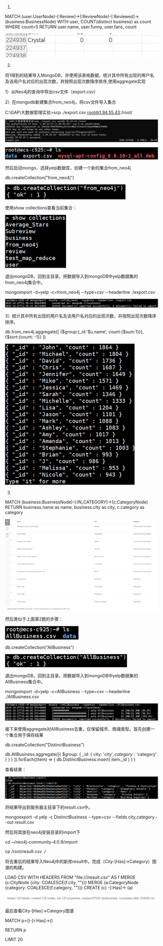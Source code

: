 1.

MATCH (user:UserNode)-[:Review]->(:ReviewNode)-[:Reviewed]->(business:BusinessNode)
WITH user, COUNT(distinct business) as count
WHERE count>5
RETURN user.name, user.funny, user.fans, count

![image-20231027104209119](/大数据管理实验/pic/image-20231027104209119.png)

2.

将1得到的结果导入MongoDB，并使用该表格数据，统计其中所有出现的用户名及该用户名对应的出现次数，并按照出现次数降序排序,使用aggregate实现

1）从Neo4j的查询中导出csv文件（export.csv）

2）在mongodb新建集合from_neo4j，将csv文件导入集合

C:\GAP\大数据管理实验>scp ./export.csv root@1.94.55.43:/root/

![image-20231027111809504](/大数据管理实验/pic/image-20231027111809504.png)

![image-20231027112602398](/大数据管理实验/pic/image-20231027112602398.png)

然后启动mongo，选择yelp数据库，创建一个新的集合from_neo4j

db.createCollection("from_neo4j")

![image-20231027112818916](/大数据管理实验/pic/image-20231027112818916.png)

使用show collections查看当前集合：

![image-20231027112909900](/大数据管理实验/pic/image-20231027112909900.png)

退出mongoDB，回到主目录，把数据导入到mongoDB中yelp数据集的from_neo4j集合中。

mongoimport -d=yelp -c=from_neo4j --type=csv --headerline ./export.csv

![image-20231027113553823](/大数据管理实验/pic/image-20231027113553823.png)

3）统计其中所有出现的用户名及该用户名对应的出现次数，并按照出现次数降序排序。

db.from_neo4j.aggregate([
{$group:{_id:'$u.name', count:{$sum:1}}},
{$sort:{count: -1}}
])

![image-20231027115250096](/大数据管理实验/pic/image-20231027115250096.png)

3.

MATCH (business:BusinessNode)-[:IN_CATEGORY]->(c:CategoryNode)
RETURN business.name as name, business.city as city, c.category as category

![image-20231027124011414](/大数据管理实验/pic/image-20231027124011414.png)

然后类似于上面第2题的步骤：

![image-20231027125229570](/大数据管理实验/pic/image-20231027125229570.png)

db.createCollection("AllBusiness")

![image-20231027153840665](/大数据管理实验/pic/image-20231027153840665.png)

退出mongoDB，回到主目录，把数据导入到mongoDB中yelp数据集的AllBusiness集合中。

mongoimport -d=yelp -c=AllBusiness --type=csv --headerline ./AllBusiness.csv

![image-20231027154017746](/大数据管理实验/pic/image-20231027154017746.png)

接下来使用aggregate对AllBusiness去重，仅保留城市、商铺类型。首先创建一个集合用于保存结果

db.createCollection("DistinctBusiness")

db.AllBusiness.aggregate([{ $group: { _id: { city: '$city', category: '$category' } } } ]).forEach((item) => { db.DistinctBusiness.insert( item._id ) } )

查看结果：

![image-20231027154756595](/大数据管理实验/pic/image-20231027154756595.png)

将结果导出到服务器主目录下的result.csv中。

mongoexport -d yelp -c DistinctBusiness --type=csv --fields city,category --out result.csv

然后将其放在neo4j安装目录的import下

cd ~/neo4j-community-4.0.9/import

cp /root/result.csv ./

将去重后的结果导入Neo4j中的新库result中，完成（City-[Has]->Category）图谱的构建。

LOAD CSV WITH HEADERS FROM "file:///result.csv" AS f
MERGE (c:CityNode {city: COALESCE(f.city, "")})
MERGE (a:CategoryNode {category: COALESCE(f.category, "")})
CREATE (c) -[:Has]-> (a)

![image-20231027174435812](/大数据管理实验/pic/image-20231027174435812.png)

最后查看City-[Has]->Category图谱

MATCH p=()-[r:Has]->()

RETURN p

LIMIT 20

